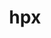 ---
title: "hpx"
layout: cache
categories: [package, develop]
meta: {"compilers": ["gcc@11.4.0", "gcc@9.4.0", "intel-oneapi-compilers@2025.1.0"], "num_specs": 90, "num_specs_by_stack": {"e4s": 34, "e4s-neoverse-v2": 16, "e4s-neoverse_v1": 12, "e4s-oneapi": 8, "e4s-power": 4, "e4s-rocm-external": 16, "root": 90}, "oss": ["ubuntu20.04", "ubuntu22.04"], "platforms": ["linux"], "stacks": ["e4s", "e4s-neoverse-v2", "e4s-neoverse_v1", "e4s-oneapi", "e4s-power", "e4s-rocm-external", "root"], "targets": ["neoverse_v1", "neoverse_v2", "ppc64le", "x86_64_v3"], "versions": ["1.10.0"]}
spec_details: [{"compiler": "gcc@9.4.0", "hash": "2jr4zgiiqm7dmgdhdqxeesl5swheyxqs", "os": "ubuntu20.04", "platform": "linux", "size": "-", "stacks": ["e4s-power", "root"], "target": "ppc64le", "variants": ["~async_cuda", "~async_mpi", "build_system=cmake", "build_type=Release", "+cuda", "cuda_arch:=70", "cxxstd=17", "~examples", "generator=ninja", "~generic_coroutines", "instrumentation:=none", "~ipo", "malloc=tcmalloc", "max_cpu_count=auto", "networking:=tcp", "~rocm", "~tools"], "versions": ["1.10.0"]}, {"compiler": "gcc@11.4.0", "hash": "2ljzjh6pitiemscyo52w6rqyihqlrjk5", "os": "ubuntu22.04", "platform": "linux", "size": "-", "stacks": ["e4s", "root"], "target": "x86_64_v3", "variants": ["amdgpu_target:=gfx90a", "~async_cuda", "~async_mpi", "build_system=cmake", "build_type=Release", "~cuda", "cxxstd=17", "~examples", "generator=ninja", "~generic_coroutines", "instrumentation:=none", "~ipo", "malloc=tcmalloc", "max_cpu_count=auto", "networking:=tcp", "+rocm", "~tools"], "versions": ["1.10.0"]}, {"compiler": "intel-oneapi-compilers@2025.1.0", "hash": "2qjkts2hk2bhrwron7b4gxptne24jyqs", "os": "ubuntu22.04", "platform": "linux", "size": "-", "stacks": ["e4s-oneapi", "root"], "target": "x86_64_v3", "variants": ["~async_cuda", "~async_mpi", "build_system=cmake", "build_type=Release", "~cuda", "cxxstd=17", "~examples", "generator=ninja", "~generic_coroutines", "instrumentation:=none", "~ipo", "malloc=tcmalloc", "max_cpu_count=auto", "networking:=mpi", "~rocm", "~tools"], "versions": ["1.10.0"]}, {"compiler": "gcc@11.4.0", "hash": "3x7so5x7zck6zyq6uau7cpuiltcstzgk", "os": "ubuntu22.04", "platform": "linux", "size": "-", "stacks": ["e4s", "root"], "target": "x86_64_v3", "variants": ["~async_cuda", "~async_mpi", "build_system=cmake", "build_type=Release", "~cuda", "cxxstd=17", "~examples", "generator=ninja", "~generic_coroutines", "instrumentation:=none", "~ipo", "malloc=tcmalloc", "max_cpu_count=auto", "networking:=mpi", "~rocm", "~tools"], "versions": ["1.10.0"]}, {"compiler": "gcc@11.4.0", "hash": "45gx5rf5g3jri32rqkkkgwjjnyebbfdo", "os": "ubuntu22.04", "platform": "linux", "size": "-", "stacks": ["e4s", "root"], "target": "x86_64_v3", "variants": ["amdgpu_target:=gfx90a", "~async_cuda", "~async_mpi", "build_system=cmake", "build_type=Release", "~cuda", "cxxstd=17", "~examples", "generator=ninja", "~generic_coroutines", "instrumentation:=none", "~ipo", "malloc=tcmalloc", "max_cpu_count=auto", "networking:=tcp", "+rocm", "~tools"], "versions": ["1.10.0"]}, {"compiler": "gcc@11.4.0", "hash": "4qihdlkc6yhabfonwhf76d6ifjjazfss", "os": "ubuntu22.04", "platform": "linux", "size": "-", "stacks": ["e4s-rocm-external", "root"], "target": "x86_64_v3", "variants": ["amdgpu_target:=gfx908", "~async_cuda", "~async_mpi", "build_system=cmake", "build_type=Release", "~cuda", "cxxstd=17", "~examples", "generator=ninja", "~generic_coroutines", "instrumentation:=none", "~ipo", "malloc=tcmalloc", "max_cpu_count=auto", "networking:=tcp", "+rocm", "~tools"], "versions": ["1.10.0"]}, {"compiler": "gcc@11.4.0", "hash": "54agybexnfioowjn5c5zf2oa7kinfsim", "os": "ubuntu22.04", "platform": "linux", "size": "-", "stacks": ["e4s-neoverse_v1", "root"], "target": "neoverse_v1", "variants": ["~async_cuda", "~async_mpi", "build_system=cmake", "build_type=Release", "~cuda", "cxxstd=17", "~examples", "generator=ninja", "+generic_coroutines", "instrumentation:=none", "~ipo", "malloc=tcmalloc", "max_cpu_count=auto", "networking:=mpi", "~rocm", "~tools"], "versions": ["1.10.0"]}, {"compiler": "gcc@11.4.0", "hash": "56v4mdkdqghqhcoloazxamoq4pa6us7t", "os": "ubuntu22.04", "platform": "linux", "size": "-", "stacks": ["e4s", "root"], "target": "x86_64_v3", "variants": ["amdgpu_target:=gfx90a", "~async_cuda", "~async_mpi", "build_system=cmake", "build_type=Release", "~cuda", "cxxstd=17", "~examples", "generator=ninja", "~generic_coroutines", "instrumentation:=none", "~ipo", "malloc=tcmalloc", "max_cpu_count=auto", "networking:=tcp", "+rocm", "~tools"], "versions": ["1.10.0"]}, {"compiler": "gcc@11.4.0", "hash": "5kjtko54mz6fapnjgykyr24e4fiscmis", "os": "ubuntu22.04", "platform": "linux", "size": "-", "stacks": ["e4s", "root"], "target": "x86_64_v3", "variants": ["amdgpu_target:=gfx90a", "~async_cuda", "~async_mpi", "build_system=cmake", "build_type=Release", "~cuda", "cxxstd=17", "~examples", "generator=ninja", "~generic_coroutines", "instrumentation:=none", "~ipo", "malloc=tcmalloc", "max_cpu_count=auto", "networking:=tcp", "+rocm", "~tools"], "versions": ["1.10.0"]}, {"compiler": "gcc@11.4.0", "hash": "5kypapihuw6q4hmwoptjpq5qirmtc2zs", "os": "ubuntu22.04", "platform": "linux", "size": "-", "stacks": ["e4s-rocm-external", "root"], "target": "x86_64_v3", "variants": ["amdgpu_target:=gfx908", "~async_cuda", "~async_mpi", "build_system=cmake", "build_type=Release", "~cuda", "cxxstd=17", "~examples", "generator=ninja", "~generic_coroutines", "instrumentation:=none", "~ipo", "malloc=tcmalloc", "max_cpu_count=auto", "networking:=tcp", "+rocm", "~tools"], "versions": ["1.10.0"]}, {"compiler": "gcc@11.4.0", "hash": "5mthnwwscx7cceynd42njjy4n4nabh23", "os": "ubuntu22.04", "platform": "linux", "size": "-", "stacks": ["e4s-neoverse-v2", "root"], "target": "neoverse_v2", "variants": ["~async_cuda", "~async_mpi", "build_system=cmake", "build_type=Release", "+cuda", "cuda_arch:=90", "cxxstd=17", "~examples", "generator=ninja", "+generic_coroutines", "instrumentation:=none", "~ipo", "malloc=tcmalloc", "max_cpu_count=auto", "networking:=tcp", "~rocm", "~tools"], "versions": ["1.10.0"]}, {"compiler": "gcc@11.4.0", "hash": "67dy76fxicoqgzldrdgvltnc6t6buy7k", "os": "ubuntu22.04", "platform": "linux", "size": "-", "stacks": ["e4s-neoverse_v1", "root"], "target": "neoverse_v1", "variants": ["~async_cuda", "~async_mpi", "build_system=cmake", "build_type=Release", "~cuda", "cxxstd=17", "~examples", "generator=ninja", "+generic_coroutines", "instrumentation:=none", "~ipo", "malloc=tcmalloc", "max_cpu_count=auto", "networking:=mpi", "~rocm", "~tools"], "versions": ["1.10.0"]}, {"compiler": "gcc@11.4.0", "hash": "6kpqeqbovrjlogsi27ujkit56c4xqyvs", "os": "ubuntu22.04", "platform": "linux", "size": "-", "stacks": ["e4s", "root"], "target": "x86_64_v3", "variants": ["amdgpu_target:=gfx90a", "~async_cuda", "~async_mpi", "build_system=cmake", "build_type=Release", "~cuda", "cxxstd=17", "~examples", "generator=ninja", "~generic_coroutines", "instrumentation:=none", "~ipo", "malloc=tcmalloc", "max_cpu_count=auto", "networking:=tcp", "+rocm", "~tools"], "versions": ["1.10.0"]}, {"compiler": "gcc@11.4.0", "hash": "6mwfzyeanlwccaryk6ez77gkwsvqgjwu", "os": "ubuntu22.04", "platform": "linux", "size": "-", "stacks": ["e4s-neoverse_v1", "root"], "target": "neoverse_v1", "variants": ["~async_cuda", "~async_mpi", "build_system=cmake", "build_type=Release", "+cuda", "cuda_arch:=90", "cxxstd=17", "~examples", "generator=ninja", "+generic_coroutines", "instrumentation:=none", "~ipo", "malloc=tcmalloc", "max_cpu_count=auto", "networking:=tcp", "~rocm", "~tools"], "versions": ["1.10.0"]}, {"compiler": "gcc@11.4.0", "hash": "6vrnzvlrbcldvur3xzcvkkrn2rqefeu6", "os": "ubuntu22.04", "platform": "linux", "size": "-", "stacks": ["e4s-rocm-external", "root"], "target": "x86_64_v3", "variants": ["amdgpu_target:=gfx908", "~async_cuda", "~async_mpi", "build_system=cmake", "build_type=Release", "~cuda", "cxxstd=17", "~examples", "generator=ninja", "~generic_coroutines", "instrumentation:=none", "~ipo", "malloc=tcmalloc", "max_cpu_count=auto", "networking:=tcp", "+rocm", "~tools"], "versions": ["1.10.0"]}, {"compiler": "gcc@11.4.0", "hash": "74kamvyzxp27wj4yube2dgontvh6lauz", "os": "ubuntu22.04", "platform": "linux", "size": "-", "stacks": ["e4s", "root"], "target": "x86_64_v3", "variants": ["amdgpu_target:=gfx90a", "~async_cuda", "~async_mpi", "build_system=cmake", "build_type=Release", "~cuda", "cxxstd=17", "~examples", "generator=ninja", "~generic_coroutines", "instrumentation:=none", "~ipo", "malloc=tcmalloc", "max_cpu_count=auto", "networking:=tcp", "+rocm", "~tools"], "versions": ["1.10.0"]}, {"compiler": "gcc@11.4.0", "hash": "7uvnmvup7zwah72f6sourmzqgqmp2wxc", "os": "ubuntu22.04", "platform": "linux", "size": "-", "stacks": ["e4s-neoverse-v2", "root"], "target": "neoverse_v2", "variants": ["~async_cuda", "~async_mpi", "build_system=cmake", "build_type=Release", "+cuda", "cuda_arch:=90", "cxxstd=17", "~examples", "generator=ninja", "+generic_coroutines", "instrumentation:=none", "~ipo", "malloc=tcmalloc", "max_cpu_count=auto", "networking:=tcp", "~rocm", "~tools"], "versions": ["1.10.0"]}, {"compiler": "gcc@11.4.0", "hash": "ahhx2ruv5cv2x7o7lstaouol3dsm7tae", "os": "ubuntu22.04", "platform": "linux", "size": "-", "stacks": ["e4s-neoverse_v1", "root"], "target": "neoverse_v1", "variants": ["~async_cuda", "~async_mpi", "build_system=cmake", "build_type=Release", "+cuda", "cuda_arch:=75", "cxxstd=17", "~examples", "generator=ninja", "+generic_coroutines", "instrumentation:=none", "~ipo", "malloc=tcmalloc", "max_cpu_count=auto", "networking:=tcp", "~rocm", "~tools"], "versions": ["1.10.0"]}, {"compiler": "intel-oneapi-compilers@2025.1.0", "hash": "astz4coujxz6iuvbsb36iriqude7dqjb", "os": "ubuntu22.04", "platform": "linux", "size": "-", "stacks": ["e4s-oneapi", "root"], "target": "x86_64_v3", "variants": ["~async_cuda", "~async_mpi", "build_system=cmake", "build_type=Release", "~cuda", "cxxstd=17", "~examples", "generator=ninja", "~generic_coroutines", "instrumentation:=none", "~ipo", "malloc=tcmalloc", "max_cpu_count=auto", "networking:=mpi", "~rocm", "~tools"], "versions": ["1.10.0"]}, {"compiler": "gcc@11.4.0", "hash": "b3ohzd4jewqetspemrx3hrvqnpucbkwc", "os": "ubuntu22.04", "platform": "linux", "size": "-", "stacks": ["e4s-rocm-external", "root"], "target": "x86_64_v3", "variants": ["amdgpu_target:=gfx908", "~async_cuda", "~async_mpi", "build_system=cmake", "build_type=Release", "~cuda", "cxxstd=17", "~examples", "generator=ninja", "~generic_coroutines", "instrumentation:=none", "~ipo", "malloc=tcmalloc", "max_cpu_count=auto", "networking:=tcp", "+rocm", "~tools"], "versions": ["1.10.0"]}, {"compiler": "gcc@11.4.0", "hash": "b5sp3anwrq6gzxjsnf2ovcjduhozncvv", "os": "ubuntu22.04", "platform": "linux", "size": "-", "stacks": ["e4s-neoverse_v1", "root"], "target": "neoverse_v1", "variants": ["~async_cuda", "~async_mpi", "build_system=cmake", "build_type=Release", "+cuda", "cuda_arch:=90", "cxxstd=17", "~examples", "generator=ninja", "+generic_coroutines", "instrumentation:=none", "~ipo", "malloc=tcmalloc", "max_cpu_count=auto", "networking:=tcp", "~rocm", "~tools"], "versions": ["1.10.0"]}, {"compiler": "gcc@11.4.0", "hash": "coexs6snlh45gqmmn3cffx7m2nnq55o7", "os": "ubuntu22.04", "platform": "linux", "size": "-", "stacks": ["e4s-neoverse_v1", "root"], "target": "neoverse_v1", "variants": ["~async_cuda", "~async_mpi", "build_system=cmake", "build_type=Release", "+cuda", "cuda_arch:=75", "cxxstd=17", "~examples", "generator=ninja", "+generic_coroutines", "instrumentation:=none", "~ipo", "malloc=tcmalloc", "max_cpu_count=auto", "networking:=tcp", "~rocm", "~tools"], "versions": ["1.10.0"]}, {"compiler": "intel-oneapi-compilers@2025.1.0", "hash": "cxjyvrxhdik6525ljmwp4zdc7vv34s4z", "os": "ubuntu22.04", "platform": "linux", "size": "-", "stacks": ["e4s-oneapi", "root"], "target": "x86_64_v3", "variants": ["~async_cuda", "~async_mpi", "build_system=cmake", "build_type=Release", "~cuda", "cxxstd=17", "~examples", "generator=ninja", "~generic_coroutines", "instrumentation:=none", "~ipo", "malloc=tcmalloc", "max_cpu_count=auto", "networking:=mpi", "~rocm", "~tools"], "versions": ["1.10.0"]}, {"compiler": "gcc@11.4.0", "hash": "d5v45goqhqqnnmoop5r7jkrj4ugoooce", "os": "ubuntu22.04", "platform": "linux", "size": "-", "stacks": ["e4s-neoverse-v2", "root"], "target": "neoverse_v2", "variants": ["~async_cuda", "~async_mpi", "build_system=cmake", "build_type=Release", "+cuda", "cuda_arch:=90", "cxxstd=17", "~examples", "generator=ninja", "+generic_coroutines", "instrumentation:=none", "~ipo", "malloc=tcmalloc", "max_cpu_count=auto", "networking:=tcp", "~rocm", "~tools"], "versions": ["1.10.0"]}, {"compiler": "gcc@11.4.0", "hash": "dda2gipne56zjcojxnh735zae46or7ym", "os": "ubuntu22.04", "platform": "linux", "size": "-", "stacks": ["e4s", "root"], "target": "x86_64_v3", "variants": ["~async_cuda", "~async_mpi", "build_system=cmake", "build_type=Release", "+cuda", "cuda_arch:=90", "cxxstd=17", "~examples", "generator=ninja", "~generic_coroutines", "instrumentation:=none", "~ipo", "malloc=tcmalloc", "max_cpu_count=auto", "networking:=tcp", "~rocm", "~tools"], "versions": ["1.10.0"]}, {"compiler": "gcc@11.4.0", "hash": "ds5n3knd4mmzpac6p6q6kjzqarbjzqfg", "os": "ubuntu22.04", "platform": "linux", "size": "-", "stacks": ["e4s-rocm-external", "root"], "target": "x86_64_v3", "variants": ["amdgpu_target:=gfx90a", "~async_cuda", "~async_mpi", "build_system=cmake", "build_type=Release", "~cuda", "cxxstd=17", "~examples", "generator=ninja", "~generic_coroutines", "instrumentation:=none", "~ipo", "malloc=tcmalloc", "max_cpu_count=auto", "networking:=tcp", "+rocm", "~tools"], "versions": ["1.10.0"]}, {"compiler": "gcc@11.4.0", "hash": "du63ppv5643hvshrydlndco3im4ykuv4", "os": "ubuntu22.04", "platform": "linux", "size": "-", "stacks": ["e4s", "root"], "target": "x86_64_v3", "variants": ["~async_cuda", "~async_mpi", "build_system=cmake", "build_type=Release", "+cuda", "cuda_arch:=80", "cxxstd=17", "~examples", "generator=ninja", "~generic_coroutines", "instrumentation:=none", "~ipo", "malloc=tcmalloc", "max_cpu_count=auto", "networking:=tcp", "~rocm", "~tools"], "versions": ["1.10.0"]}, {"compiler": "gcc@11.4.0", "hash": "dxcgfbp5s56bd5cf4pk37fyl2vuup5ef", "os": "ubuntu22.04", "platform": "linux", "size": "-", "stacks": ["e4s-neoverse-v2", "root"], "target": "neoverse_v2", "variants": ["~async_cuda", "~async_mpi", "build_system=cmake", "build_type=Release", "~cuda", "cxxstd=17", "~examples", "generator=ninja", "+generic_coroutines", "instrumentation:=none", "~ipo", "malloc=tcmalloc", "max_cpu_count=auto", "networking:=mpi", "~rocm", "~tools"], "versions": ["1.10.0"]}, {"compiler": "gcc@11.4.0", "hash": "eaqltxax4n6t2i7nynuq5yvybwhemuqf", "os": "ubuntu22.04", "platform": "linux", "size": "-", "stacks": ["e4s", "root"], "target": "x86_64_v3", "variants": ["amdgpu_target:=gfx90a", "~async_cuda", "~async_mpi", "build_system=cmake", "build_type=Release", "~cuda", "cxxstd=17", "~examples", "generator=ninja", "~generic_coroutines", "instrumentation:=none", "~ipo", "malloc=tcmalloc", "max_cpu_count=auto", "networking:=tcp", "+rocm", "~tools"], "versions": ["1.10.0"]}, {"compiler": "gcc@11.4.0", "hash": "euriygsnon27zrixm6fc4s6fypv5kxom", "os": "ubuntu22.04", "platform": "linux", "size": "-", "stacks": ["e4s-neoverse-v2", "root"], "target": "neoverse_v2", "variants": ["~async_cuda", "~async_mpi", "build_system=cmake", "build_type=Release", "~cuda", "cxxstd=17", "~examples", "generator=ninja", "+generic_coroutines", "instrumentation:=none", "~ipo", "malloc=tcmalloc", "max_cpu_count=auto", "networking:=mpi", "~rocm", "~tools"], "versions": ["1.10.0"]}, {"compiler": "gcc@11.4.0", "hash": "eztkkmenlcinztuatickzgnv6dqrw35t", "os": "ubuntu22.04", "platform": "linux", "size": "-", "stacks": ["e4s-rocm-external", "root"], "target": "x86_64_v3", "variants": ["amdgpu_target:=gfx90a", "~async_cuda", "~async_mpi", "build_system=cmake", "build_type=Release", "~cuda", "cxxstd=17", "~examples", "generator=ninja", "~generic_coroutines", "instrumentation:=none", "~ipo", "malloc=tcmalloc", "max_cpu_count=auto", "networking:=tcp", "+rocm", "~tools"], "versions": ["1.10.0"]}, {"compiler": "gcc@11.4.0", "hash": "f2q7hvvyy4ruygoakvpkjewbbnzsyl4a", "os": "ubuntu22.04", "platform": "linux", "size": "-", "stacks": ["e4s-rocm-external", "root"], "target": "x86_64_v3", "variants": ["amdgpu_target:=gfx908", "~async_cuda", "~async_mpi", "build_system=cmake", "build_type=Release", "~cuda", "cxxstd=17", "~examples", "generator=ninja", "~generic_coroutines", "instrumentation:=none", "~ipo", "malloc=tcmalloc", "max_cpu_count=auto", "networking:=tcp", "+rocm", "~tools"], "versions": ["1.10.0"]}, {"compiler": "gcc@11.4.0", "hash": "fox3ha6u5ystzyx2zko7ru57eu3xxdz7", "os": "ubuntu22.04", "platform": "linux", "size": "-", "stacks": ["e4s", "root"], "target": "x86_64_v3", "variants": ["~async_cuda", "~async_mpi", "build_system=cmake", "build_type=Release", "+cuda", "cuda_arch:=80", "cxxstd=17", "~examples", "generator=ninja", "~generic_coroutines", "instrumentation:=none", "~ipo", "malloc=tcmalloc", "max_cpu_count=auto", "networking:=tcp", "~rocm", "~tools"], "versions": ["1.10.0"]}, {"compiler": "gcc@11.4.0", "hash": "fxtuzn6lheg4cdkxsspeu2o4qh7atbi2", "os": "ubuntu22.04", "platform": "linux", "size": "-", "stacks": ["e4s-rocm-external", "root"], "target": "x86_64_v3", "variants": ["amdgpu_target:=gfx908", "~async_cuda", "~async_mpi", "build_system=cmake", "build_type=Release", "~cuda", "cxxstd=17", "~examples", "generator=ninja", "~generic_coroutines", "instrumentation:=none", "~ipo", "malloc=tcmalloc", "max_cpu_count=auto", "networking:=tcp", "+rocm", "~tools"], "versions": ["1.10.0"]}, {"compiler": "gcc@9.4.0", "hash": "g2ebhkbib2eebkasvfggw3db75lqvjs4", "os": "ubuntu20.04", "platform": "linux", "size": "-", "stacks": ["e4s-power", "root"], "target": "ppc64le", "variants": ["~async_cuda", "~async_mpi", "build_system=cmake", "build_type=Release", "~cuda", "cxxstd=17", "~examples", "generator=ninja", "~generic_coroutines", "instrumentation:=none", "~ipo", "malloc=tcmalloc", "max_cpu_count=auto", "networking:=mpi", "~rocm", "~tools"], "versions": ["1.10.0"]}, {"compiler": "gcc@11.4.0", "hash": "g2vji6ru7r4bk6mz7i63m355xu3erhzg", "os": "ubuntu22.04", "platform": "linux", "size": "-", "stacks": ["e4s", "root"], "target": "x86_64_v3", "variants": ["amdgpu_target:=gfx90a", "~async_cuda", "~async_mpi", "build_system=cmake", "build_type=Release", "~cuda", "cxxstd=17", "~examples", "generator=ninja", "~generic_coroutines", "instrumentation:=none", "~ipo", "malloc=tcmalloc", "max_cpu_count=auto", "networking:=tcp", "+rocm", "~tools"], "versions": ["1.10.0"]}, {"compiler": "gcc@11.4.0", "hash": "ggv5uh4huu2dikgr6s5hjnc4yzx6i3ep", "os": "ubuntu22.04", "platform": "linux", "size": "-", "stacks": ["e4s-neoverse_v1", "root"], "target": "neoverse_v1", "variants": ["~async_cuda", "~async_mpi", "build_system=cmake", "build_type=Release", "~cuda", "cxxstd=17", "~examples", "generator=ninja", "+generic_coroutines", "instrumentation:=none", "~ipo", "malloc=tcmalloc", "max_cpu_count=auto", "networking:=mpi", "~rocm", "~tools"], "versions": ["1.10.0"]}, {"compiler": "gcc@11.4.0", "hash": "gnr3bfgpx3bboltsc57tryao6dkfrf2n", "os": "ubuntu22.04", "platform": "linux", "size": "-", "stacks": ["e4s", "root"], "target": "x86_64_v3", "variants": ["~async_cuda", "~async_mpi", "build_system=cmake", "build_type=Release", "+cuda", "cuda_arch:=90", "cxxstd=17", "~examples", "generator=ninja", "~generic_coroutines", "instrumentation:=none", "~ipo", "malloc=tcmalloc", "max_cpu_count=auto", "networking:=tcp", "~rocm", "~tools"], "versions": ["1.10.0"]}, {"compiler": "gcc@11.4.0", "hash": "gpfryw6kjxxnhezwhpunoe32seihrhzb", "os": "ubuntu22.04", "platform": "linux", "size": "-", "stacks": ["e4s-neoverse_v1", "root"], "target": "neoverse_v1", "variants": ["~async_cuda", "~async_mpi", "build_system=cmake", "build_type=Release", "+cuda", "cuda_arch:=90", "cxxstd=17", "~examples", "generator=ninja", "+generic_coroutines", "instrumentation:=none", "~ipo", "malloc=tcmalloc", "max_cpu_count=auto", "networking:=tcp", "~rocm", "~tools"], "versions": ["1.10.0"]}, {"compiler": "gcc@9.4.0", "hash": "gudec5st7yz4m5kg7o6o56s46crpdkaa", "os": "ubuntu20.04", "platform": "linux", "size": "-", "stacks": ["e4s-power", "root"], "target": "ppc64le", "variants": ["~async_cuda", "~async_mpi", "build_system=cmake", "build_type=Release", "+cuda", "cuda_arch:=70", "cxxstd=17", "~examples", "generator=ninja", "~generic_coroutines", "instrumentation:=none", "~ipo", "malloc=tcmalloc", "max_cpu_count=auto", "networking:=tcp", "~rocm", "~tools"], "versions": ["1.10.0"]}, {"compiler": "intel-oneapi-compilers@2025.1.0", "hash": "gzllyfft77xidrk56y34utpal7lsjrrz", "os": "ubuntu22.04", "platform": "linux", "size": "-", "stacks": ["e4s-oneapi", "root"], "target": "x86_64_v3", "variants": ["~async_cuda", "~async_mpi", "build_system=cmake", "build_type=Release", "~cuda", "cxxstd=17", "~examples", "generator=ninja", "~generic_coroutines", "instrumentation:=none", "~ipo", "malloc=tcmalloc", "max_cpu_count=auto", "networking:=mpi", "~rocm", "~tools"], "versions": ["1.10.0"]}, {"compiler": "gcc@11.4.0", "hash": "h25ex4byi77ew63kr6zva7ooc6wuylmh", "os": "ubuntu22.04", "platform": "linux", "size": "-", "stacks": ["e4s", "root"], "target": "x86_64_v3", "variants": ["~async_cuda", "~async_mpi", "build_system=cmake", "build_type=Release", "+cuda", "cuda_arch:=90", "cxxstd=17", "~examples", "generator=ninja", "~generic_coroutines", "instrumentation:=none", "~ipo", "malloc=tcmalloc", "max_cpu_count=auto", "networking:=tcp", "~rocm", "~tools"], "versions": ["1.10.0"]}, {"compiler": "gcc@11.4.0", "hash": "h2jskadk6ybuhecyccsewaj427ctnyzl", "os": "ubuntu22.04", "platform": "linux", "size": "-", "stacks": ["e4s", "root"], "target": "x86_64_v3", "variants": ["~async_cuda", "~async_mpi", "build_system=cmake", "build_type=Release", "~cuda", "cxxstd=17", "~examples", "generator=ninja", "~generic_coroutines", "instrumentation:=none", "~ipo", "malloc=tcmalloc", "max_cpu_count=auto", "networking:=mpi", "~rocm", "~tools"], "versions": ["1.10.0"]}, {"compiler": "gcc@11.4.0", "hash": "hcpclqm6bjzsa3vrsugdht7s62xbdrwo", "os": "ubuntu22.04", "platform": "linux", "size": "-", "stacks": ["e4s", "root"], "target": "x86_64_v3", "variants": ["amdgpu_target:=gfx90a", "~async_cuda", "~async_mpi", "build_system=cmake", "build_type=Release", "~cuda", "cxxstd=17", "~examples", "generator=ninja", "~generic_coroutines", "instrumentation:=none", "~ipo", "malloc=tcmalloc", "max_cpu_count=auto", "networking:=tcp", "+rocm", "~tools"], "versions": ["1.10.0"]}, {"compiler": "gcc@9.4.0", "hash": "hfa5znho7arp6npudjvjpge5fvpisnac", "os": "ubuntu20.04", "platform": "linux", "size": "-", "stacks": ["e4s-power", "root"], "target": "ppc64le", "variants": ["~async_cuda", "~async_mpi", "build_system=cmake", "build_type=Release", "~cuda", "cxxstd=17", "~examples", "generator=ninja", "~generic_coroutines", "instrumentation:=none", "~ipo", "malloc=tcmalloc", "max_cpu_count=auto", "networking:=mpi", "~rocm", "~tools"], "versions": ["1.10.0"]}, {"compiler": "gcc@11.4.0", "hash": "i7l3hubbcvz6aroaxp6eml754qdyayg7", "os": "ubuntu22.04", "platform": "linux", "size": "-", "stacks": ["e4s-neoverse-v2", "root"], "target": "neoverse_v2", "variants": ["~async_cuda", "~async_mpi", "build_system=cmake", "build_type=Release", "+cuda", "cuda_arch:=90", "cxxstd=17", "~examples", "generator=ninja", "+generic_coroutines", "instrumentation:=none", "~ipo", "malloc=tcmalloc", "max_cpu_count=auto", "networking:=tcp", "~rocm", "~tools"], "versions": ["1.10.0"]}, {"compiler": "gcc@11.4.0", "hash": "ioy7qaptvqgzs7mqby6jpuwmddwmczes", "os": "ubuntu22.04", "platform": "linux", "size": "-", "stacks": ["e4s-neoverse_v1", "root"], "target": "neoverse_v1", "variants": ["~async_cuda", "~async_mpi", "build_system=cmake", "build_type=Release", "+cuda", "cuda_arch:=75", "cxxstd=17", "~examples", "generator=ninja", "+generic_coroutines", "instrumentation:=none", "~ipo", "malloc=tcmalloc", "max_cpu_count=auto", "networking:=tcp", "~rocm", "~tools"], "versions": ["1.10.0"]}, {"compiler": "gcc@11.4.0", "hash": "k5i2onfliibxdm7leqyrtx5vgt3r54aa", "os": "ubuntu22.04", "platform": "linux", "size": "-", "stacks": ["e4s-neoverse-v2", "root"], "target": "neoverse_v2", "variants": ["~async_cuda", "~async_mpi", "build_system=cmake", "build_type=Release", "+cuda", "cuda_arch:=90", "cxxstd=17", "~examples", "generator=ninja", "+generic_coroutines", "instrumentation:=none", "~ipo", "malloc=tcmalloc", "max_cpu_count=auto", "networking:=tcp", "~rocm", "~tools"], "versions": ["1.10.0"]}, {"compiler": "gcc@11.4.0", "hash": "kfakwtysd3poauas375ixybw5dqhoa67", "os": "ubuntu22.04", "platform": "linux", "size": "-", "stacks": ["e4s", "root"], "target": "x86_64_v3", "variants": ["~async_cuda", "~async_mpi", "build_system=cmake", "build_type=Release", "~cuda", "cxxstd=17", "~examples", "generator=ninja", "~generic_coroutines", "instrumentation:=none", "~ipo", "malloc=tcmalloc", "max_cpu_count=auto", "networking:=mpi", "~rocm", "~tools"], "versions": ["1.10.0"]}, {"compiler": "gcc@11.4.0", "hash": "kjqsrz2c7c2sh7l6cztcmhh5wgkuqvsw", "os": "ubuntu22.04", "platform": "linux", "size": "-", "stacks": ["e4s-neoverse-v2", "root"], "target": "neoverse_v2", "variants": ["~async_cuda", "~async_mpi", "build_system=cmake", "build_type=Release", "+cuda", "cuda_arch:=90", "cxxstd=17", "~examples", "generator=ninja", "+generic_coroutines", "instrumentation:=none", "~ipo", "malloc=tcmalloc", "max_cpu_count=auto", "networking:=tcp", "~rocm", "~tools"], "versions": ["1.10.0"]}, {"compiler": "intel-oneapi-compilers@2025.1.0", "hash": "kjsm3tqj2xsa5gj26krf5g74xmkzjecc", "os": "ubuntu22.04", "platform": "linux", "size": "-", "stacks": ["e4s-oneapi", "root"], "target": "x86_64_v3", "variants": ["~async_cuda", "~async_mpi", "build_system=cmake", "build_type=Release", "~cuda", "cxxstd=17", "~examples", "generator=ninja", "~generic_coroutines", "instrumentation:=none", "~ipo", "malloc=tcmalloc", "max_cpu_count=auto", "networking:=mpi", "~rocm", "~tools"], "versions": ["1.10.0"]}, {"compiler": "gcc@11.4.0", "hash": "lahko523hxfyu555zee5lf5i2womefln", "os": "ubuntu22.04", "platform": "linux", "size": "-", "stacks": ["e4s-rocm-external", "root"], "target": "x86_64_v3", "variants": ["amdgpu_target:=gfx908", "~async_cuda", "~async_mpi", "build_system=cmake", "build_type=Release", "~cuda", "cxxstd=17", "~examples", "generator=ninja", "~generic_coroutines", "instrumentation:=none", "~ipo", "malloc=tcmalloc", "max_cpu_count=auto", "networking:=tcp", "+rocm", "~tools"], "versions": ["1.10.0"]}, {"compiler": "gcc@11.4.0", "hash": "lpjwztayfe4f6w2o5r5o7flwzqa72h7f", "os": "ubuntu22.04", "platform": "linux", "size": "-", "stacks": ["e4s", "root"], "target": "x86_64_v3", "variants": ["~async_cuda", "~async_mpi", "build_system=cmake", "build_type=Release", "+cuda", "cuda_arch:=90", "cxxstd=17", "~examples", "generator=ninja", "~generic_coroutines", "instrumentation:=none", "~ipo", "malloc=tcmalloc", "max_cpu_count=auto", "networking:=tcp", "~rocm", "~tools"], "versions": ["1.10.0"]}, {"compiler": "gcc@11.4.0", "hash": "lx37phaootznui2fixkdzpcttgyw7xia", "os": "ubuntu22.04", "platform": "linux", "size": "-", "stacks": ["e4s-neoverse-v2", "root"], "target": "neoverse_v2", "variants": ["~async_cuda", "~async_mpi", "build_system=cmake", "build_type=Release", "~cuda", "cxxstd=17", "~examples", "generator=ninja", "+generic_coroutines", "instrumentation:=none", "~ipo", "malloc=tcmalloc", "max_cpu_count=auto", "networking:=mpi", "~rocm", "~tools"], "versions": ["1.10.0"]}, {"compiler": "gcc@11.4.0", "hash": "mtsqkgmk2fxwtt72a5s4mbqwfz2lgp2t", "os": "ubuntu22.04", "platform": "linux", "size": "-", "stacks": ["e4s", "root"], "target": "x86_64_v3", "variants": ["~async_cuda", "~async_mpi", "build_system=cmake", "build_type=Release", "+cuda", "cuda_arch:=80", "cxxstd=17", "~examples", "generator=ninja", "~generic_coroutines", "instrumentation:=none", "~ipo", "malloc=tcmalloc", "max_cpu_count=auto", "networking:=tcp", "~rocm", "~tools"], "versions": ["1.10.0"]}, {"compiler": "gcc@11.4.0", "hash": "n3f3ijywi7zrs3py5cjxyqz4nl4nysed", "os": "ubuntu22.04", "platform": "linux", "size": "-", "stacks": ["e4s", "root"], "target": "x86_64_v3", "variants": ["~async_cuda", "~async_mpi", "build_system=cmake", "build_type=Release", "+cuda", "cuda_arch:=90", "cxxstd=17", "~examples", "generator=ninja", "~generic_coroutines", "instrumentation:=none", "~ipo", "malloc=tcmalloc", "max_cpu_count=auto", "networking:=tcp", "~rocm", "~tools"], "versions": ["1.10.0"]}, {"compiler": "gcc@11.4.0", "hash": "nal46qa4j7ihfmogglgmgcfedk5ecgmr", "os": "ubuntu22.04", "platform": "linux", "size": "-", "stacks": ["e4s-neoverse-v2", "root"], "target": "neoverse_v2", "variants": ["~async_cuda", "~async_mpi", "build_system=cmake", "build_type=Release", "~cuda", "cxxstd=17", "~examples", "generator=ninja", "+generic_coroutines", "instrumentation:=none", "~ipo", "malloc=tcmalloc", "max_cpu_count=auto", "networking:=mpi", "~rocm", "~tools"], "versions": ["1.10.0"]}, {"compiler": "gcc@11.4.0", "hash": "nf7r6nch3ycx4glmgr3pkzvj7c5bybbr", "os": "ubuntu22.04", "platform": "linux", "size": "-", "stacks": ["e4s-neoverse_v1", "root"], "target": "neoverse_v1", "variants": ["~async_cuda", "~async_mpi", "build_system=cmake", "build_type=Release", "+cuda", "cuda_arch:=80", "cxxstd=17", "~examples", "generator=ninja", "+generic_coroutines", "instrumentation:=none", "~ipo", "malloc=tcmalloc", "max_cpu_count=auto", "networking:=tcp", "~rocm", "~tools"], "versions": ["1.10.0"]}, {"compiler": "intel-oneapi-compilers@2025.1.0", "hash": "nidvx472b4774karti6rz46baaewswjf", "os": "ubuntu22.04", "platform": "linux", "size": "-", "stacks": ["e4s-oneapi", "root"], "target": "x86_64_v3", "variants": ["~async_cuda", "~async_mpi", "build_system=cmake", "build_type=Release", "~cuda", "cxxstd=17", "~examples", "generator=ninja", "~generic_coroutines", "instrumentation:=none", "~ipo", "malloc=tcmalloc", "max_cpu_count=auto", "networking:=mpi", "~rocm", "~tools"], "versions": ["1.10.0"]}, {"compiler": "gcc@11.4.0", "hash": "nl6yvf4lnpnffysu6fhruwvdy6skto23", "os": "ubuntu22.04", "platform": "linux", "size": "-", "stacks": ["e4s-neoverse-v2", "root"], "target": "neoverse_v2", "variants": ["~async_cuda", "~async_mpi", "build_system=cmake", "build_type=Release", "~cuda", "cxxstd=17", "~examples", "generator=ninja", "+generic_coroutines", "instrumentation:=none", "~ipo", "malloc=tcmalloc", "max_cpu_count=auto", "networking:=mpi", "~rocm", "~tools"], "versions": ["1.10.0"]}, {"compiler": "gcc@11.4.0", "hash": "ns5arvckcws5o723vftqlyz4jyqxsonh", "os": "ubuntu22.04", "platform": "linux", "size": "-", "stacks": ["e4s", "root"], "target": "x86_64_v3", "variants": ["~async_cuda", "~async_mpi", "build_system=cmake", "build_type=Release", "+cuda", "cuda_arch:=80", "cxxstd=17", "~examples", "generator=ninja", "~generic_coroutines", "instrumentation:=none", "~ipo", "malloc=tcmalloc", "max_cpu_count=auto", "networking:=tcp", "~rocm", "~tools"], "versions": ["1.10.0"]}, {"compiler": "gcc@11.4.0", "hash": "ocu5yxew3zm3bghki5ul2ptmcxqwho2z", "os": "ubuntu22.04", "platform": "linux", "size": "-", "stacks": ["e4s", "root"], "target": "x86_64_v3", "variants": ["~async_cuda", "~async_mpi", "build_system=cmake", "build_type=Release", "~cuda", "cxxstd=17", "~examples", "generator=ninja", "~generic_coroutines", "instrumentation:=none", "~ipo", "malloc=tcmalloc", "max_cpu_count=auto", "networking:=mpi", "~rocm", "~tools"], "versions": ["1.10.0"]}, {"compiler": "gcc@11.4.0", "hash": "og2tplafpn2u2k2sgsbq7dgv7kegixb2", "os": "ubuntu22.04", "platform": "linux", "size": "-", "stacks": ["e4s-neoverse-v2", "root"], "target": "neoverse_v2", "variants": ["~async_cuda", "~async_mpi", "build_system=cmake", "build_type=Release", "+cuda", "cuda_arch:=90", "cxxstd=17", "~examples", "generator=ninja", "+generic_coroutines", "instrumentation:=none", "~ipo", "malloc=tcmalloc", "max_cpu_count=auto", "networking:=tcp", "~rocm", "~tools"], "versions": ["1.10.0"]}, {"compiler": "gcc@11.4.0", "hash": "orhzrrnppewht3ehr5o2if7y7f3fnugw", "os": "ubuntu22.04", "platform": "linux", "size": "-", "stacks": ["e4s-rocm-external", "root"], "target": "x86_64_v3", "variants": ["amdgpu_target:=gfx90a", "~async_cuda", "~async_mpi", "build_system=cmake", "build_type=Release", "~cuda", "cxxstd=17", "~examples", "generator=ninja", "~generic_coroutines", "instrumentation:=none", "~ipo", "malloc=tcmalloc", "max_cpu_count=auto", "networking:=tcp", "+rocm", "~tools"], "versions": ["1.10.0"]}, {"compiler": "gcc@11.4.0", "hash": "p6ydvw52qwx7obucgxbbflwyeqglxx3h", "os": "ubuntu22.04", "platform": "linux", "size": "-", "stacks": ["e4s", "root"], "target": "x86_64_v3", "variants": ["~async_cuda", "~async_mpi", "build_system=cmake", "build_type=Release", "+cuda", "cuda_arch:=90", "cxxstd=17", "~examples", "generator=ninja", "~generic_coroutines", "instrumentation:=none", "~ipo", "malloc=tcmalloc", "max_cpu_count=auto", "networking:=tcp", "~rocm", "~tools"], "versions": ["1.10.0"]}, {"compiler": "gcc@11.4.0", "hash": "pm7d34t42nttakpujjbkf6tvklrgmui2", "os": "ubuntu22.04", "platform": "linux", "size": "-", "stacks": ["e4s", "root"], "target": "x86_64_v3", "variants": ["~async_cuda", "~async_mpi", "build_system=cmake", "build_type=Release", "~cuda", "cxxstd=17", "~examples", "generator=ninja", "~generic_coroutines", "instrumentation:=none", "~ipo", "malloc=tcmalloc", "max_cpu_count=auto", "networking:=mpi", "~rocm", "~tools"], "versions": ["1.10.0"]}, {"compiler": "gcc@11.4.0", "hash": "q4grns6zgpikqckxl6rgzotkfumazqf6", "os": "ubuntu22.04", "platform": "linux", "size": "-", "stacks": ["e4s-neoverse_v1", "root"], "target": "neoverse_v1", "variants": ["~async_cuda", "~async_mpi", "build_system=cmake", "build_type=Release", "+cuda", "cuda_arch:=80", "cxxstd=17", "~examples", "generator=ninja", "+generic_coroutines", "instrumentation:=none", "~ipo", "malloc=tcmalloc", "max_cpu_count=auto", "networking:=tcp", "~rocm", "~tools"], "versions": ["1.10.0"]}, {"compiler": "gcc@11.4.0", "hash": "q7irsjdflbios3lg5vhymcdiy4qrhamb", "os": "ubuntu22.04", "platform": "linux", "size": "-", "stacks": ["e4s-rocm-external", "root"], "target": "x86_64_v3", "variants": ["amdgpu_target:=gfx90a", "~async_cuda", "~async_mpi", "build_system=cmake", "build_type=Release", "~cuda", "cxxstd=17", "~examples", "generator=ninja", "~generic_coroutines", "instrumentation:=none", "~ipo", "malloc=tcmalloc", "max_cpu_count=auto", "networking:=tcp", "+rocm", "~tools"], "versions": ["1.10.0"]}, {"compiler": "gcc@11.4.0", "hash": "qnk2x2bcxfqaa53smi5nmiwk4n2tz45j", "os": "ubuntu22.04", "platform": "linux", "size": "-", "stacks": ["e4s-neoverse-v2", "root"], "target": "neoverse_v2", "variants": ["~async_cuda", "~async_mpi", "build_system=cmake", "build_type=Release", "+cuda", "cuda_arch:=90", "cxxstd=17", "~examples", "generator=ninja", "+generic_coroutines", "instrumentation:=none", "~ipo", "malloc=tcmalloc", "max_cpu_count=auto", "networking:=tcp", "~rocm", "~tools"], "versions": ["1.10.0"]}, {"compiler": "gcc@11.4.0", "hash": "qnxwtbsrwtbmcshrextwpynibr5ymi3f", "os": "ubuntu22.04", "platform": "linux", "size": "-", "stacks": ["e4s", "root"], "target": "x86_64_v3", "variants": ["~async_cuda", "~async_mpi", "build_system=cmake", "build_type=Release", "+cuda", "cuda_arch:=80", "cxxstd=17", "~examples", "generator=ninja", "~generic_coroutines", "instrumentation:=none", "~ipo", "malloc=tcmalloc", "max_cpu_count=auto", "networking:=tcp", "~rocm", "~tools"], "versions": ["1.10.0"]}, {"compiler": "gcc@11.4.0", "hash": "r7uvjkxmweuqlol67dk6hyzenxqn2bmk", "os": "ubuntu22.04", "platform": "linux", "size": "-", "stacks": ["e4s", "root"], "target": "x86_64_v3", "variants": ["~async_cuda", "~async_mpi", "build_system=cmake", "build_type=Release", "~cuda", "cxxstd=17", "~examples", "generator=ninja", "~generic_coroutines", "instrumentation:=none", "~ipo", "malloc=tcmalloc", "max_cpu_count=auto", "networking:=mpi", "~rocm", "~tools"], "versions": ["1.10.0"]}, {"compiler": "gcc@11.4.0", "hash": "rb6ukcdcemde3kubiz5hwjbkwtwhtet5", "os": "ubuntu22.04", "platform": "linux", "size": "-", "stacks": ["e4s", "root"], "target": "x86_64_v3", "variants": ["~async_cuda", "~async_mpi", "build_system=cmake", "build_type=Release", "+cuda", "cuda_arch:=80", "cxxstd=17", "~examples", "generator=ninja", "~generic_coroutines", "instrumentation:=none", "~ipo", "malloc=tcmalloc", "max_cpu_count=auto", "networking:=tcp", "~rocm", "~tools"], "versions": ["1.10.0"]}, {"compiler": "gcc@11.4.0", "hash": "rev7zpbc7fwtunvx2dbkd52eeouurb3u", "os": "ubuntu22.04", "platform": "linux", "size": "-", "stacks": ["e4s-neoverse_v1", "root"], "target": "neoverse_v1", "variants": ["~async_cuda", "~async_mpi", "build_system=cmake", "build_type=Release", "+cuda", "cuda_arch:=80", "cxxstd=17", "~examples", "generator=ninja", "+generic_coroutines", "instrumentation:=none", "~ipo", "malloc=tcmalloc", "max_cpu_count=auto", "networking:=tcp", "~rocm", "~tools"], "versions": ["1.10.0"]}, {"compiler": "gcc@11.4.0", "hash": "rperjcluo64dhalkau6ssifyhotwfrac", "os": "ubuntu22.04", "platform": "linux", "size": "-", "stacks": ["e4s", "root"], "target": "x86_64_v3", "variants": ["~async_cuda", "~async_mpi", "build_system=cmake", "build_type=Release", "+cuda", "cuda_arch:=90", "cxxstd=17", "~examples", "generator=ninja", "~generic_coroutines", "instrumentation:=none", "~ipo", "malloc=tcmalloc", "max_cpu_count=auto", "networking:=tcp", "~rocm", "~tools"], "versions": ["1.10.0"]}, {"compiler": "gcc@11.4.0", "hash": "smi3xng7c6yu2zzcxn7p7rf5vr6ov6a2", "os": "ubuntu22.04", "platform": "linux", "size": "-", "stacks": ["e4s", "root"], "target": "x86_64_v3", "variants": ["~async_cuda", "~async_mpi", "build_system=cmake", "build_type=Release", "+cuda", "cuda_arch:=80", "cxxstd=17", "~examples", "generator=ninja", "~generic_coroutines", "instrumentation:=none", "~ipo", "malloc=tcmalloc", "max_cpu_count=auto", "networking:=tcp", "~rocm", "~tools"], "versions": ["1.10.0"]}, {"compiler": "gcc@11.4.0", "hash": "syombh2usyy3qp2rugg65ghbek5jzgdz", "os": "ubuntu22.04", "platform": "linux", "size": "-", "stacks": ["e4s", "root"], "target": "x86_64_v3", "variants": ["~async_cuda", "~async_mpi", "build_system=cmake", "build_type=Release", "~cuda", "cxxstd=17", "~examples", "generator=ninja", "~generic_coroutines", "instrumentation:=none", "~ipo", "malloc=tcmalloc", "max_cpu_count=auto", "networking:=mpi", "~rocm", "~tools"], "versions": ["1.10.0"]}, {"compiler": "gcc@11.4.0", "hash": "t4iuvbqxj2x2nuee4r7ai4g5xwf5gzar", "os": "ubuntu22.04", "platform": "linux", "size": "-", "stacks": ["e4s", "root"], "target": "x86_64_v3", "variants": ["~async_cuda", "~async_mpi", "build_system=cmake", "build_type=Release", "~cuda", "cxxstd=17", "~examples", "generator=ninja", "~generic_coroutines", "instrumentation:=none", "~ipo", "malloc=tcmalloc", "max_cpu_count=auto", "networking:=mpi", "~rocm", "~tools"], "versions": ["1.10.0"]}, {"compiler": "gcc@11.4.0", "hash": "tbosr2htqfx6zwyym2mf3xrpbfbdnbmf", "os": "ubuntu22.04", "platform": "linux", "size": "-", "stacks": ["e4s-rocm-external", "root"], "target": "x86_64_v3", "variants": ["amdgpu_target:=gfx90a", "~async_cuda", "~async_mpi", "build_system=cmake", "build_type=Release", "~cuda", "cxxstd=17", "~examples", "generator=ninja", "~generic_coroutines", "instrumentation:=none", "~ipo", "malloc=tcmalloc", "max_cpu_count=auto", "networking:=tcp", "+rocm", "~tools"], "versions": ["1.10.0"]}, {"compiler": "gcc@11.4.0", "hash": "tvmm5rhlinc7tmj3fdxsqrhjeuloz64d", "os": "ubuntu22.04", "platform": "linux", "size": "-", "stacks": ["e4s-rocm-external", "root"], "target": "x86_64_v3", "variants": ["amdgpu_target:=gfx90a", "~async_cuda", "~async_mpi", "build_system=cmake", "build_type=Release", "~cuda", "cxxstd=17", "~examples", "generator=ninja", "~generic_coroutines", "instrumentation:=none", "~ipo", "malloc=tcmalloc", "max_cpu_count=auto", "networking:=tcp", "+rocm", "~tools"], "versions": ["1.10.0"]}, {"compiler": "gcc@11.4.0", "hash": "uf446muq7fccag6lpam27vkacp3qecqe", "os": "ubuntu22.04", "platform": "linux", "size": "-", "stacks": ["e4s-rocm-external", "root"], "target": "x86_64_v3", "variants": ["amdgpu_target:=gfx90a", "~async_cuda", "~async_mpi", "build_system=cmake", "build_type=Release", "~cuda", "cxxstd=17", "~examples", "generator=ninja", "~generic_coroutines", "instrumentation:=none", "~ipo", "malloc=tcmalloc", "max_cpu_count=auto", "networking:=tcp", "+rocm", "~tools"], "versions": ["1.10.0"]}, {"compiler": "gcc@11.4.0", "hash": "vhu7umwdp62wnuhe3v5szxb32z45karv", "os": "ubuntu22.04", "platform": "linux", "size": "-", "stacks": ["e4s", "root"], "target": "x86_64_v3", "variants": ["~async_cuda", "~async_mpi", "build_system=cmake", "build_type=Release", "+cuda", "cuda_arch:=90", "cxxstd=17", "~examples", "generator=ninja", "~generic_coroutines", "instrumentation:=none", "~ipo", "malloc=tcmalloc", "max_cpu_count=auto", "networking:=tcp", "~rocm", "~tools"], "versions": ["1.10.0"]}, {"compiler": "gcc@11.4.0", "hash": "vm3lsw3udcdmzchepjfb6rrezkvdgezc", "os": "ubuntu22.04", "platform": "linux", "size": "-", "stacks": ["e4s-neoverse-v2", "root"], "target": "neoverse_v2", "variants": ["~async_cuda", "~async_mpi", "build_system=cmake", "build_type=Release", "~cuda", "cxxstd=17", "~examples", "generator=ninja", "+generic_coroutines", "instrumentation:=none", "~ipo", "malloc=tcmalloc", "max_cpu_count=auto", "networking:=mpi", "~rocm", "~tools"], "versions": ["1.10.0"]}, {"compiler": "gcc@11.4.0", "hash": "vnzusiviqxa7lowgh3vt3kxlfo7vpfjo", "os": "ubuntu22.04", "platform": "linux", "size": "-", "stacks": ["e4s-neoverse-v2", "root"], "target": "neoverse_v2", "variants": ["~async_cuda", "~async_mpi", "build_system=cmake", "build_type=Release", "~cuda", "cxxstd=17", "~examples", "generator=ninja", "+generic_coroutines", "instrumentation:=none", "~ipo", "malloc=tcmalloc", "max_cpu_count=auto", "networking:=mpi", "~rocm", "~tools"], "versions": ["1.10.0"]}, {"compiler": "gcc@11.4.0", "hash": "wdecedj3tb55lhe2fmkntxylplaeloln", "os": "ubuntu22.04", "platform": "linux", "size": "-", "stacks": ["e4s-rocm-external", "root"], "target": "x86_64_v3", "variants": ["amdgpu_target:=gfx90a", "~async_cuda", "~async_mpi", "build_system=cmake", "build_type=Release", "~cuda", "cxxstd=17", "~examples", "generator=ninja", "~generic_coroutines", "instrumentation:=none", "~ipo", "malloc=tcmalloc", "max_cpu_count=auto", "networking:=tcp", "+rocm", "~tools"], "versions": ["1.10.0"]}, {"compiler": "gcc@11.4.0", "hash": "wigvhpctvchj52ve34vcsbaam6k53zdd", "os": "ubuntu22.04", "platform": "linux", "size": "-", "stacks": ["e4s-rocm-external", "root"], "target": "x86_64_v3", "variants": ["amdgpu_target:=gfx908", "~async_cuda", "~async_mpi", "build_system=cmake", "build_type=Release", "~cuda", "cxxstd=17", "~examples", "generator=ninja", "~generic_coroutines", "instrumentation:=none", "~ipo", "malloc=tcmalloc", "max_cpu_count=auto", "networking:=tcp", "+rocm", "~tools"], "versions": ["1.10.0"]}, {"compiler": "intel-oneapi-compilers@2025.1.0", "hash": "wsl26kkdwkem4gghxs6ch55qqwwl5i3n", "os": "ubuntu22.04", "platform": "linux", "size": "-", "stacks": ["e4s-oneapi", "root"], "target": "x86_64_v3", "variants": ["~async_cuda", "~async_mpi", "build_system=cmake", "build_type=Release", "~cuda", "cxxstd=17", "~examples", "generator=ninja", "~generic_coroutines", "instrumentation:=none", "~ipo", "malloc=tcmalloc", "max_cpu_count=auto", "networking:=mpi", "~rocm", "~tools"], "versions": ["1.10.0"]}, {"compiler": "gcc@11.4.0", "hash": "wvd737rou7ymhihdjkkpne7onmf2z4xw", "os": "ubuntu22.04", "platform": "linux", "size": "-", "stacks": ["e4s-neoverse-v2", "root"], "target": "neoverse_v2", "variants": ["~async_cuda", "~async_mpi", "build_system=cmake", "build_type=Release", "~cuda", "cxxstd=17", "~examples", "generator=ninja", "+generic_coroutines", "instrumentation:=none", "~ipo", "malloc=tcmalloc", "max_cpu_count=auto", "networking:=mpi", "~rocm", "~tools"], "versions": ["1.10.0"]}, {"compiler": "gcc@11.4.0", "hash": "yjvh37xvl5jnk6c37y3er5nlzpjtivvf", "os": "ubuntu22.04", "platform": "linux", "size": "-", "stacks": ["e4s", "root"], "target": "x86_64_v3", "variants": ["~async_cuda", "~async_mpi", "build_system=cmake", "build_type=Release", "+cuda", "cuda_arch:=80", "cxxstd=17", "~examples", "generator=ninja", "~generic_coroutines", "instrumentation:=none", "~ipo", "malloc=tcmalloc", "max_cpu_count=auto", "networking:=tcp", "~rocm", "~tools"], "versions": ["1.10.0"]}, {"compiler": "gcc@11.4.0", "hash": "ypmzogxm3xyunsq4xhyvar7bscwk7q7j", "os": "ubuntu22.04", "platform": "linux", "size": "-", "stacks": ["e4s", "root"], "target": "x86_64_v3", "variants": ["amdgpu_target:=gfx90a", "~async_cuda", "~async_mpi", "build_system=cmake", "build_type=Release", "~cuda", "cxxstd=17", "~examples", "generator=ninja", "~generic_coroutines", "instrumentation:=none", "~ipo", "malloc=tcmalloc", "max_cpu_count=auto", "networking:=tcp", "+rocm", "~tools"], "versions": ["1.10.0"]}, {"compiler": "intel-oneapi-compilers@2025.1.0", "hash": "ywvpja6j35cznfzp7z6xqog7idfboyw6", "os": "ubuntu22.04", "platform": "linux", "size": "-", "stacks": ["e4s-oneapi", "root"], "target": "x86_64_v3", "variants": ["~async_cuda", "~async_mpi", "build_system=cmake", "build_type=Release", "~cuda", "cxxstd=17", "~examples", "generator=ninja", "~generic_coroutines", "instrumentation:=none", "~ipo", "malloc=tcmalloc", "max_cpu_count=auto", "networking:=mpi", "~rocm", "~tools"], "versions": ["1.10.0"]}]
---